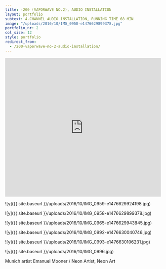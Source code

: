 ```yaml
---
title: -200 (VAPORWAVE NO.2), AUDIO INSTALLATION
layout: portfolio
subtext: 4-CHANNEL AUDIO INSTALLATION, RUNNING TIME 68 MIN
image: "/uploads/2016/10/IMG_0958-e1476629899378.jpg"
portfolio_nr: 2
col_size: 12
style: portfolio
redirect_from:
  - /200-vaporwave-no-2-audio-installation/
---
```


<iframe width="100%" height="450" scrolling="no" frameborder="no" src="https://w.soundcloud.com/player/?url=https%3A//api.soundcloud.com/tracks/288446253&amp;auto_play=false&amp;hide_related=false&amp;show_comments=true&amp;show_user=true&amp;show_reposts=false&amp;visual=true"></iframe>

![y]({{ site.baseurl }}/uploads/2016/10/IMG_0959-e1476629924198.jpg)

![y]({{ site.baseurl }}/uploads/2016/10/IMG_0958-e1476629899378.jpg)

![y]({{ site.baseurl }}/uploads/2016/10/IMG_0965-e1476629943845.jpg)

![y]({{ site.baseurl }}/uploads/2016/10/IMG_0992-e1476630040746.jpg)

![y]({{ site.baseurl }}/uploads/2016/10/IMG_0993-e1476630106231.jpg)

![y]({{ site.baseurl }}/uploads/2016/10/IMG_0996.jpg)


Munich artist Emanuel Mooner / Neon Artist, Neon Art
